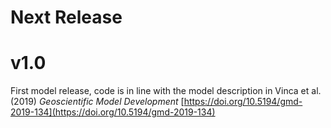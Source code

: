 
# Next Release



# v1.0

First model release, code is in line with the model description in Vinca et al. (2019) _Geoscientific Model Development_
[https://doi.org/10.5194/gmd-2019-134](https://doi.org/10.5194/gmd-2019-134)